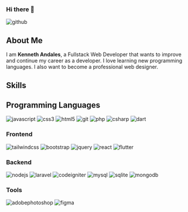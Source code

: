 ### Hi there 👋

<!--
**kean7296/kean7296** is a ✨ _special_ ✨ repository because its `README.md` (this file) appears on your GitHub profile.

Here are some ideas to get you started:

- 🔭 I’m currently working on ...
- 🌱 I’m currently learning ...
- 👯 I’m looking to collaborate on ...
- 🤔 I’m looking for help with ...
- 💬 Ask me about ...
- 📫 How to reach me: ...
- 😄 Pronouns: ...
- ⚡ Fun fact: ...
-->

![github](https://img.shields.io/badge/GitHub-000?logo=GitHub&logoColor=white) 
## About Me

I am <b>Kenneth Andales</b>, a Fullstack Web Developer that wants to improve and continue my career as a developer. I love learning new programming languages. I also want to become a professional web designer. 

## Skills
## Programming Languages
![javascript](https://img.shields.io/badge/JavaScript-F7DF1E?flat-square&logo=javascript&logoColor=000) 
![css3](https://img.shields.io/badge/CSS3-1572B6?flat-square&logo=css3&logoColor=fff) 
![html5](https://img.shields.io/badge/HTML5-E34F26?flat-square&logo=html5&logoColor=fff) 
![git](https://img.shields.io/badge/Git-F05032?flat-square&logo=git&logoColor=fff) 
![php](https://img.shields.io/badge/PHP-777BB4?flat-square&logo=php&logoColor=fff) 
![csharp](https://img.shields.io/badge/C%20Sharp-239120?flat-square&logo=csharp&logoColor=fff) 
![dart](https://img.shields.io/badge/Dart-0175C2?flat-square&logo=dart&logoColor=fff) 

### Frontend
![tailwindcss](https://img.shields.io/badge/Tailwind%20CSS-06B6D4?flat-square&logo=tailwindcss&logoColor=fff) 
![bootstrap](https://img.shields.io/badge/Bootstrap-7952B3?flat-square&logo=bootstrap&logoColor=fff) 
![jquery](https://img.shields.io/badge/JQuery-0769AD?flat-square&logo=jquery&logoColor=fff) 
![react](https://img.shields.io/badge/React%20Js-61DAFB?flat-square&logo=react&logoColor=000) 
![flutter](https://img.shields.io/badge/Flutter-02569B?flat-square&logo=flutter&logoColor=fff) 
<!--![.net](https://img.shields.io/badge/.NET-512BD4?flat-square&logo=.net&logoColor=fff)-->

### Backend
![nodejs](https://img.shields.io/badge/Node.js-339933?style=flat-square&logo=node.js&logoColor=fff)
![laravel](https://img.shields.io/badge/Laravel-FF2D20?flat-square&logo=laravel&logoColor=fff) 
![codeigniter](https://img.shields.io/badge/CodeIgniter-EF4223?flat-square&logo=codeigniter&logoColor=fff) 
![mysql](https://img.shields.io/badge/MySQL-4479A1?flat-square&logo=mysql&logoColor=fff) 
![sqlite](https://img.shields.io/badge/SQLite-003B57?flat-square&logo=sqlite&logoColor=fff) 
![mongodb](https://img.shields.io/badge/MongoDB-47A248?flat-square&logo=mongodb&logoColor=fff) 

### Tools
![adobephotoshop](https://img.shields.io/badge/Adobe%20Photoshop-31A8FF?flat-square&logo=adobephotoshop&logoColor=fff) 
![figma](https://img.shields.io/badge/Figma-F24E1E?flat-square&logo=figma&logoColor=fff) 
<!--
## Social Media Accounts

##### ![gmail](https://img.shields.io/badge/Gmail-EA4335?flat-square&logo=gmail&logoColor=fff&link=http://left&link=mailto:keanolida7296@gmail.com) <a href='mailto:keanolida7296@gmail.com'>keanolida7296@gmail.com</a>-->
